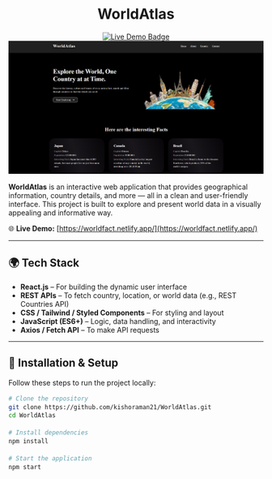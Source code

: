 <div align="center">

  <h1><strong>WorldAtlas</strong></h1>

  <a href="https://worldfact.netlify.app/">
    <img src="https://img.shields.io/badge/Live%20Demo-WorldAtlas-brightgreen?style=for-the-badge&logo=netlify" alt="Live Demo Badge" />
  </a>

  <br/>

  <img src="https://github.com/kishoraman21/WorldAtlas/blob/e8cc36d942cf099f122c2d47d6a76a185982cbf5/image.png?raw=true" alt="Logo of the project" />

</div>

**WorldAtlas** is an interactive web application that provides geographical information, country details, and more — all in a clean and user-friendly interface. This project is built to explore and present world data in a visually appealing and informative way.

🌐 **Live Demo:** [https://worldfact.netlify.app/](https://worldfact.netlify.app/)

---

## 🌍 Tech Stack

- **React.js** – For building the dynamic user interface  
- **REST APIs** – To fetch country, location, or world data (e.g., REST Countries API)  
- **CSS / Tailwind / Styled Components** – For styling and layout  
- **JavaScript (ES6+)** – Logic, data handling, and interactivity  
- **Axios / Fetch API** – To make API requests  

---

## 🚀 Installation & Setup

Follow these steps to run the project locally:

```bash
# Clone the repository
git clone https://github.com/kishoraman21/WorldAtlas.git
cd WorldAtlas

# Install dependencies
npm install

# Start the application
npm start
